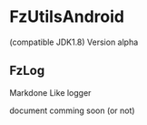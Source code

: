 # FzUtilsAndroid 
(compatible JDK1.8)
Version alpha

## FzLog
Markdone Like logger

document comming soon (or not)
